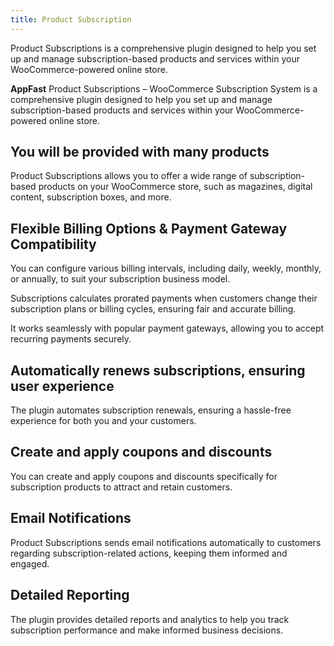 ```yaml
---
title: Product Subscription
---
```


Product Subscriptions is a comprehensive plugin designed to help you set up and manage subscription-based products and services within your WooCommerce-powered online store.

**AppFast** Product Subscriptions – WooCommerce Subscription System is a comprehensive plugin designed to help you set up and manage subscription-based products and services within your WooCommerce-powered online store.

## You will be provided with many products

Product Subscriptions allows you to offer a wide range of subscription-based products on your WooCommerce store, such as magazines, digital content, subscription boxes, and more.

## Flexible Billing Options & Payment Gateway Compatibility

You can configure various billing intervals, including daily, weekly, monthly, or annually, to suit your subscription business model.

Subscriptions calculates prorated payments when customers change their subscription plans or billing cycles, ensuring fair and accurate billing.

It works seamlessly with popular payment gateways, allowing you to accept recurring payments securely.

## Automatically renews subscriptions, ensuring user experience

The plugin automates subscription renewals, ensuring a hassle-free experience for both you and your customers.

## Create and apply coupons and discounts

You can create and apply coupons and discounts specifically for subscription products to attract and retain customers.

## Email Notifications

Product Subscriptions sends email notifications automatically to customers regarding subscription-related actions, keeping them informed and engaged.

## Detailed Reporting

The plugin provides detailed reports and analytics to help you track subscription performance and make informed business decisions.
